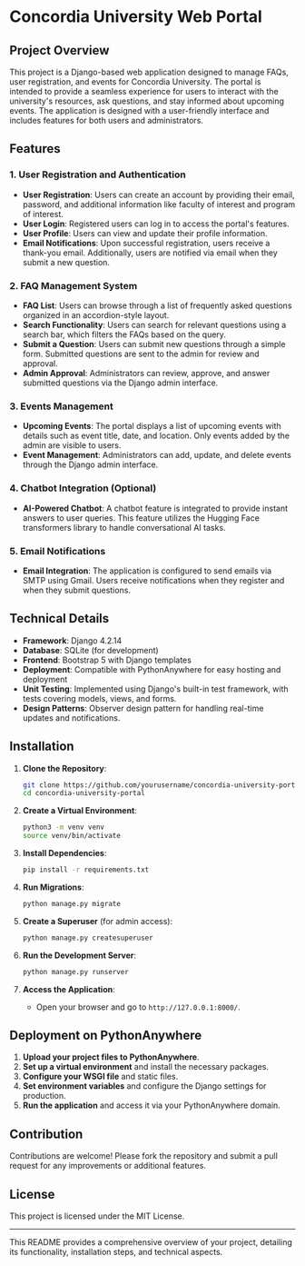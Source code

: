 

# Concordia University Web Portal

## Project Overview

This project is a Django-based web application designed to manage FAQs, user registration, and events for Concordia University. The portal is intended to provide a seamless experience for users to interact with the university's resources, ask questions, and stay informed about upcoming events. The application is designed with a user-friendly interface and includes features for both users and administrators.

## Features

### 1. User Registration and Authentication
- **User Registration**: Users can create an account by providing their email, password, and additional information like faculty of interest and program of interest.
- **User Login**: Registered users can log in to access the portal's features.
- **User Profile**: Users can view and update their profile information.
- **Email Notifications**: Upon successful registration, users receive a thank-you email. Additionally, users are notified via email when they submit a new question.

### 2. FAQ Management System
- **FAQ List**: Users can browse through a list of frequently asked questions organized in an accordion-style layout.
- **Search Functionality**: Users can search for relevant questions using a search bar, which filters the FAQs based on the query.
- **Submit a Question**: Users can submit new questions through a simple form. Submitted questions are sent to the admin for review and approval.
- **Admin Approval**: Administrators can review, approve, and answer submitted questions via the Django admin interface.

### 3. Events Management
- **Upcoming Events**: The portal displays a list of upcoming events with details such as event title, date, and location. Only events added by the admin are visible to users.
- **Event Management**: Administrators can add, update, and delete events through the Django admin interface.

### 4. Chatbot Integration (Optional)
- **AI-Powered Chatbot**: A chatbot feature is integrated to provide instant answers to user queries. This feature utilizes the Hugging Face transformers library to handle conversational AI tasks.

### 5. Email Notifications
- **Email Integration**: The application is configured to send emails via SMTP using Gmail. Users receive notifications when they register and when they submit questions.

## Technical Details

- **Framework**: Django 4.2.14
- **Database**: SQLite (for development)
- **Frontend**: Bootstrap 5 with Django templates
- **Deployment**: Compatible with PythonAnywhere for easy hosting and deployment
- **Unit Testing**: Implemented using Django's built-in test framework, with tests covering models, views, and forms.
- **Design Patterns**: Observer design pattern for handling real-time updates and notifications.

## Installation

1. **Clone the Repository**:
   ```bash
   git clone https://github.com/yourusername/concordia-university-portal.git
   cd concordia-university-portal
   ```

2. **Create a Virtual Environment**:
   ```bash
   python3 -m venv venv
   source venv/bin/activate
   ```

3. **Install Dependencies**:
   ```bash
   pip install -r requirements.txt
   ```

4. **Run Migrations**:
   ```bash
   python manage.py migrate
   ```

5. **Create a Superuser** (for admin access):
   ```bash
   python manage.py createsuperuser
   ```

6. **Run the Development Server**:
   ```bash
   python manage.py runserver
   ```

7. **Access the Application**:
   - Open your browser and go to `http://127.0.0.1:8000/`.

## Deployment on PythonAnywhere

1. **Upload your project files to PythonAnywhere**.
2. **Set up a virtual environment** and install the necessary packages.
3. **Configure your WSGI file** and static files.
4. **Set environment variables** and configure the Django settings for production.
5. **Run the application** and access it via your PythonAnywhere domain.

## Contribution

Contributions are welcome! Please fork the repository and submit a pull request for any improvements or additional features.

## License

This project is licensed under the MIT License.

---

This README provides a comprehensive overview of your project, detailing its functionality, installation steps, and technical aspects.